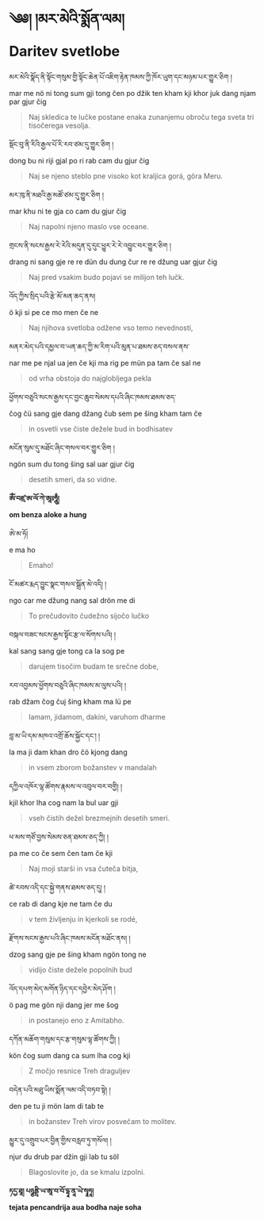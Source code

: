 <!-- Custom CSS styling: --->
<link rel="stylesheet" href="./stylesheet.css" type="text/css">

# ༄༅། །མར་མེའི་སྨོན་ལམ། <br>Daritev svetlobe

མར་མེའི་སྣོད་ནི་སྟོང་གསུམ་གྱི་སྟོང་ཆེན་པོ་འཇིག་རྟེན་ཁམས་ཀྱི་ཁོར་ཡུག་དང་མཉམ་པར་གྱུར་ཅིག །  
mar me nö ni tong sum gji tong čen po džik ten kham kji khor juk dang njam par gjur čig  
>Naj skledica te lučke postane enaka zunanjemu obroču tega sveta tri tisočerega vesolja.

སྡོང་བུ་ནི་རིའི་རྒྱལ་པོ་རི་རབ་ཙམ་དུ་གྱུར་ཅིག །  
dong bu ni riji gjal po ri rab cam du gjur čig  
>Naj se njeno steblo pne visoko kot kraljica gorá, gôra Meru.

མར་ཁུ་ནི་མཐའི་རྒྱ་མཚོ་ཙམ་དུ་གྱུར་ཅིག །  
mar khu ni te gja co cam du gjur čig  
>Naj napolni njeno maslo vse oceane.

གྲངས་ནི་སངས་རྒྱས་རེ་རེའི་མདུན་དུ་དུང་ཕྱུར་རེ་རེ་འབྱུང་བར་གྱུར་ཅིག །  
drang ni sang gje re re dün du dung čur re re džung uar gjur čig  
>Naj pred vsakim budo pojavi se milijon teh lučk.

འོད་ཀྱིས་སྲིད་པའི་རྩེ་མོ་མན་ཆད་ནས།  
ö kji si pe ce mo men če ne  
>Naj njihova svetloba odžene vso temo nevednosti,

མནར་མེད་པའི་དམྱལ་བ་ཡན་ཆད་ཀྱི་མ་རིག་པའི་མུན་པ་ཐམས་ཅད་བསལ་ནས་  
nar me pe njal ua jen če kji ma rig pe mün pa tam če sal ne  
>od vrha obstoja do najglobljega pekla

ཕྱོགས་བཅུའི་སངས་རྒྱས་དང་བྱང་ཆུབ་སེམས་དཔའི་ཞིང་ཁམས་ཐམས་ཅད་  
čog čü sang gje dang džang čub sem pe šing kham tam če  
>in osvetli vse čiste dežele bud in bodhisatev

མངོན་སུམ་དུ་མཐོང་ཞིང་གསལ་བར་གྱུར་ཅིག །  
ngön sum du tong šing sal uar gjur čig  
>desetih smeri, da so vidne.

**ཨོཾ་བཛྲ་ཨ་ལོ་ཀེ་ཨཱཿཧཱུྂ།  
om benza aloke a hung**

ཨེ་མ་ཧོ།  
e ma ho  
>Emaho!

ངོ་མཚར་རྨད་བྱུང་སྣང་གསལ་སྒྲོན་མེ་འདི། །  
ngo car me džung nang sal drön me di  
>To prečudovito čudežno sijočo lučko

བསྐལ་བཟང་སངས་རྒྱས་སྟོང་རྩ་ལ་སོགས་པའི། །  
kal sang sang gje tong ca la sog pe  
>darujem tisočim budam te srečne dobe,

རབ་འབྱམས་ཕྱོགས་བཅུའི་ཞིང་ཁམས་མ་ལུས་པའི། །  
rab džam čog čuj šing kham ma lü pe  
>lamam, jidamom, dakini, varuhom dharme

བླ་མ་ཡི་དམ་མཁའ་འགྲོ་ཆོས་སྐྱོང་དང༌། །  
la ma ji dam khan dro čö kjong dang  
>in vsem zborom božanstev v mandalah

དཀྱིལ་འཁོར་ལྷ་ཚོགས་རྣམས་ལ་འབུལ་བར་བགྱི། །  
kjil khor lha cog nam la bul uar gji  
>vseh čistih dežel brezmejnih desetih smeri.

ཕ་མས་གཙོ་བྱས་སེམས་ཅན་ཐམས་ཅད་ཀྱི། །  
pa me co če sem čen tam če kji  
>Naj moji starši in vsa čuteča bitja,

ཚེ་རབས་འདི་དང་སྐྱེ་གནས་ཐམས་ཅད་དུ། །  
ce rab di dang kje ne tam če du  
>v tem življenju in kjerkoli se rodé,

རྫོགས་སངས་རྒྱས་པའི་ཞིང་ཁམས་མངོན་མཐོང་ནས། །  
dzog sang gje pe šing kham ngön tong ne  
>vidijo čiste dežele popolnih bud

འོད་དཔག་མེད་མགོན་ཉིད་དང་དབྱེར་མེད་ཤོག །  
ö pag me gön nji dang jer me šog  
>in postanejo eno z Amitabho.

དཀོན་མཆོག་གསུམ་དང་རྩ་གསུམ་ལྷ་ཚོགས་ཀྱི། །  
kön čog sum dang ca sum lha cog kji  
> Z močjo resnice Treh draguljev

བདེན་པའི་མཐུ་ཡིས་སྨོན་ལམ་འདི་བཏབ་སྟེ། །  
den pe tu ji mön lam di tab te  
> in božanstev Treh virov posvečam to molitev.

མྱུར་དུ་འགྲུབ་པར་བྱིན་གྱིས་བརླབ་ཏུ་གསོལ། །  
njur du drub par džin gji lab tu söl  
>Blagoslovite jo, da se kmalu izpolni.

**ཏདྱ་ཐཱ། པཉྩནྡྲི་ཡ་ཨཱ་བ་བོ་དྷཱ་ནཱ་ཡེ་སྭཱཧཱ།  
tejata pencandrija aua bodha naje soha**